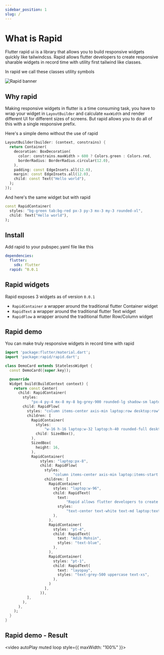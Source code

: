 ```yaml
---
sidebar_position: 1
slug: /
---
```


# What is Rapid

Flutter rapid ui is a library that allows you to build responsive widgets quickly like tailwindcss. Rapid allows flutter developers to create responsive sharable widgets in record time with utility first tailwind like classes.

In rapid we call these classes utility symbols

<img alt="Rapid banner" src="/img/banner.jpg" />

## Why rapid

Making responsive widgets in flutter is a time consuming task, you have to wrap your widget in `LayoutBuilder` and calculate `maxWidth` and render different UI for different sizes of screens. But rapid allows you to do all of this with a single responsive prefix.

Here's a simple demo without the use of rapid

```dart
LayoutBuilder(builder: (context, constrains) {
  return Container(
    decoration: BoxDecoration(
      color: constrains.maxWidth > 600 ? Colors.green : Colors.red,
      borderRadius: BorderRadius.circular(12.0),
    ),
    padding: const EdgeInsets.all(12.0),
    margin: const EdgeInsets.all(12.0),
    child: const Text("Hello world"),
  );
});
```

And here's the same widget but with rapid

```dart
const RapidContainer(
  styles: "bg-green tab:bg-red px-3 py-3 mx-3 my-3 rounded-xl",
  child: Text("Hello world"),
);
```

## Install

Add rapid to your pubspec.yaml file like this

```yaml
dependencies:
  flutter:
    sdk: flutter
  rapid: ^0.0.1
```

## Rapid widgets

Rapid exposes 3 widgets as of version `0.0.1`

* `RapidContainer` a wrapper around the traditional flutter Container widget
* `RapidText` a wrapper around the traditional flutter Text widget
* `RapidFlow` a wrapper around the traditional flutter Row/Column widget

## Rapid demo

You can make truly responsive widgets in record time with rapid

```dart
import 'package:flutter/material.dart';
import 'package:rapid/rapid.dart';

class DemoCard extends StatelessWidget {
  const DemoCard({super.key});

  @override
  Widget build(BuildContext context) {
    return const Center(
      child: RapidContainer(
        styles:
            "px-4 py-4 mx-8 my-8 bg-grey-900 rounded-lg shadow-sm laptop:px-0 laptop:py-0",
        child: RapidFlow(
          styles: "column items-center axis-min laptop:row desktop:row",
          children: [
            RapidContainer(
              styles:
                  "w-16 h-16 laptop:w-32 laptop:h-40 rounded-full desktop:rect bg-grey-800 laptop:rounded-md",
              child: SizedBox(),
            ),
            SizedBox(
              height: 16,
            ),
            RapidContainer(
                styles: "laptop:px-8",
                child: RapidFlow(
                  styles:
                      "column items-center axis-min laptop:items-start desktop:items-start",
                  children: [
                    RapidContainer(
                      styles: "laptop:w-96",
                      child: RapidText(
                        text:
                            "Rapid allows flutter developers to create responsive sharable widgets in record time with utility first tailwind like classes",
                        styles:
                            "text-center text-white text-md laptop:text-left laptop:leading-relaxed",
                      ),
                    ),
                    RapidContainer(
                      styles: "pt-4",
                      child: RapidText(
                        text: "Adib Mohsin",
                        styles: "text-blue",
                      ),
                    ),
                    RapidContainer(
                      styles: "pt-1",
                      child: RapidText(
                        text: "layopay",
                        styles: "text-grey-500 uppercase text-xs",
                      ),
                    )
                  ],
                )),
          ],
        ),
      ),
    );
  }
}

```

## Rapid demo - Result

<video autoPlay muted loop style={{
  maxWidth: "100%"
}}>
  <source src="/demo/demo.mov"/>
</video>